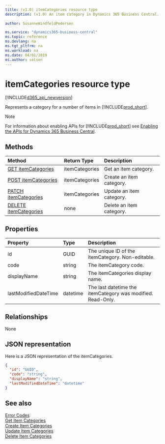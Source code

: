 ```yaml
---
title: (v1.0) itemCategories resource type
description: (v1.0) An item category in Dynamics 365 Business Central.
 
author: SusanneWindfeldPedersen

ms.service: "dynamics365-business-central"
ms.topic: reference
ms.devlang: na
ms.tgt_pltfrm: na
ms.workload: na
ms.date: 04/01/2019
ms.author: solsen
---
```


# itemCategories resource type

[!INCLUDE[d365_api_newversion](../../../includes/d365_api_newversion.md)]

Represents a category for a number of items in [!INCLUDE[prod_short](../../../includes/prod_short.md)].

> [!NOTE]  
> For information about enabling APIs for [!INCLUDE[prod_short](../../../includes/prod_short.md)] see [Enabling the APIs for Dynamics 365 Business Central](../enabling-apis-for-dynamics-nav.md).

## Methods

| Method                                                          | Return Type  |Description             |
|:----------------------------------------------------------------|:-------------|:-----------------------|
|[GET itemCategories](../api/dynamics_itemcategories_get.md)      |itemCategories|Get an item category.   |
|[POST itemCategories](../api/dynamics_create_itemcategories.md)  |itemCategories|Create an item category.|
|[PATCH itemCategories](../api/dynamics_itemcategories_update.md) |itemCategories|Update an item category.|
|[DELETE itemCategories](../api/dynamics_itemcategories_delete.md)|none          |Delete an item category.|

## Properties

| Property           | Type   |Description                                     |
|:-------------------|:-------|:-----------------------------------------------|
|id                  |GUID    |The unique ID of the itemCategory. Non-editable.|
|code                |string  |The itemCategory code.                          |
|displayName         |string  |The itemCategories display name.                |
|lastModifiedDateTime|datetime|The last datetime the itemCategory was modified. Read-Only.|  


## Relationships
None

## JSON representation

Here is a JSON representation of the itemCategories.

```json
{
  "id": "GUID",
  "code": "string",
  "displayName": "string",
  "lastModifiedDateTime": "datetime"
}
```

## See also



[Error Codes](../dynamics_error_codes.md)  
[Get Item Categories](../api/dynamics_itemcategories_get.md)  
[Create Item Categories](../api/dynamics_create_itemcategories.md)  
[Update Item Categories](../api/dynamics_itemcategories_update.md)  
[Delete Item Categories](../api/dynamics_itemcategories_delete.md)  